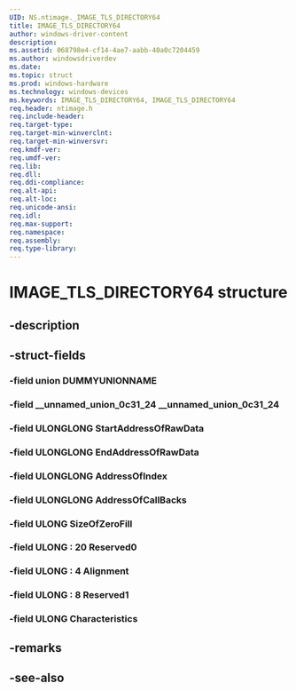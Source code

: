 ```yaml
---
UID: NS.ntimage._IMAGE_TLS_DIRECTORY64
title: IMAGE_TLS_DIRECTORY64
author: windows-driver-content
description: 
ms.assetid: 068798e4-cf14-4ae7-aabb-40a0c7204459
ms.author: windowsdriverdev
ms.date: 
ms.topic: struct
ms.prod: windows-hardware
ms.technology: windows-devices
ms.keywords: IMAGE_TLS_DIRECTORY64, IMAGE_TLS_DIRECTORY64
req.header: ntimage.h
req.include-header:
req.target-type:
req.target-min-winverclnt:
req.target-min-winversvr:
req.kmdf-ver:
req.umdf-ver:
req.lib:
req.dll:
req.ddi-compliance:
req.alt-api:
req.alt-loc:
req.unicode-ansi:
req.idl:
req.max-support:
req.namespace:
req.assembly:
req.type-library:
---
```


# IMAGE_TLS_DIRECTORY64 structure

## -description



## -struct-fields

### -field union DUMMYUNIONNAME			
 	
### -field __unnamed_union_0c31_24 __unnamed_union_0c31_24			
 	
### -field ULONGLONG StartAddressOfRawData			
 	
### -field ULONGLONG EndAddressOfRawData			
 	
### -field ULONGLONG AddressOfIndex			
 	
### -field ULONGLONG AddressOfCallBacks			
 	
### -field ULONG SizeOfZeroFill			
 	
### -field ULONG  : 20 Reserved0			
 	
### -field ULONG  : 4 Alignment			
 	
### -field ULONG  : 8 Reserved1			
 	
### -field ULONG Characteristics			
 	
## -remarks

## -see-also